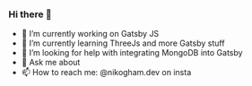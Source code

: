 ### Hi there 👋


- 🔭 I’m currently working on Gatsby JS
- 🌱 I’m currently learning ThreeJs and more Gatsby stuff 
- 🤔 I’m looking for help with integrating MongoDB into Gatsby
- 💬 Ask me about 
- 📫 How to reach me: @nikogham.dev on insta

